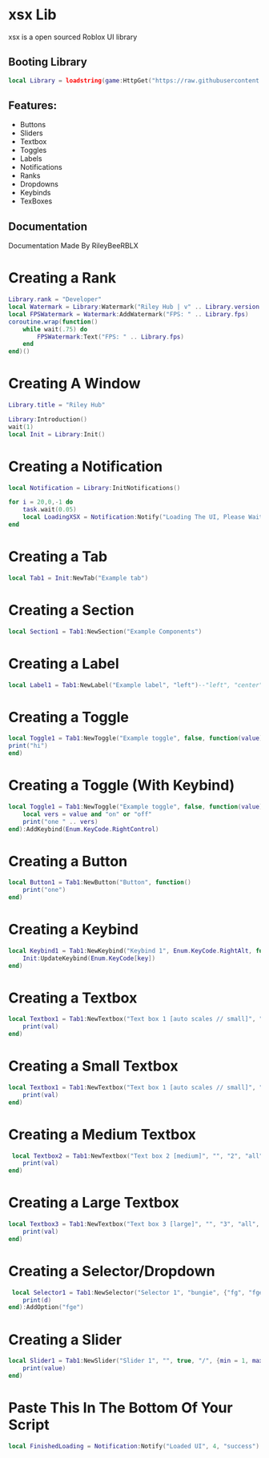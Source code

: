 # xsx Lib

xsx is a open sourced Roblox UI library

## Booting Library
```lua
local Library = loadstring(game:HttpGet("https://raw.githubusercontent.com/RileyBeeRBLX4/UI-Library/refs/heads/main/xsx%20library/Library.lua"))()
```

## Features:
- Buttons
- Sliders
- Textbox
- Toggles
- Labels
- Notifications
- Ranks
- Dropdowns
- Keybinds
- TexBoxes


## Documentation
Documentation Made By RileyBeeRBLX

# Creating a Rank
```lua
Library.rank = "Developer"
local Watermark = Library:Watermark("Riley Hub | v" .. Library.version ..  " | " .. Library:GetUsername() .. " | rank: " .. Library.rank)
local FPSWatermark = Watermark:AddWatermark("FPS: " .. Library.fps)
coroutine.wrap(function()
    while wait(.75) do
        FPSWatermark:Text("FPS: " .. Library.fps)
    end
end)()
```

# Creating A Window
```lua
Library.title = "Riley Hub"

Library:Introduction()
wait(1)
local Init = Library:Init()
```

# Creating a Notification
```lua
local Notification = Library:InitNotifications()

for i = 20,0,-1 do 
    task.wait(0.05)
    local LoadingXSX = Notification:Notify("Loading The UI, Please Wait...", 3, "information") -- notification, alert, error, success, information
end 
```

# Creating a Tab
```lua
local Tab1 = Init:NewTab("Example tab")
```

# Creating a Section
```lua
local Section1 = Tab1:NewSection("Example Components")
```

# Creating a Label
```lua
local Label1 = Tab1:NewLabel("Example label", "left")--"left", "center", "right"
```

# Creating a Toggle
```lua
local Toggle1 = Tab1:NewToggle("Example toggle", false, function(value)
print("hi")
end)
```

# Creating a Toggle (With Keybind)
```lua
local Toggle1 = Tab1:NewToggle("Example toggle", false, function(value)
    local vers = value and "on" or "off"
    print("one " .. vers)
end):AddKeybind(Enum.KeyCode.RightControl)
```

# Creating a Button
```lua
local Button1 = Tab1:NewButton("Button", function()
    print("one")
end)
```

# Creating a Keybind
```lua
local Keybind1 = Tab1:NewKeybind("Keybind 1", Enum.KeyCode.RightAlt, function(key)
    Init:UpdateKeybind(Enum.KeyCode[key])
end)
```

# Creating a Textbox
```lua 
local Textbox1 = Tab1:NewTextbox("Text box 1 [auto scales // small]", "", "1", "all", "small", true, false, function(val)
    print(val)
end)
```

# Creating a Small Textbox
```lua
local Textbox1 = Tab1:NewTextbox("Text box 1 [auto scales // small]", "", "1", "all", "small", true, false, function(val)
    print(val)
end)
```

# Creating a Medium Textbox
```lua
 local Textbox2 = Tab1:NewTextbox("Text box 2 [medium]", "", "2", "all", "medium", true, false, function(val)
    print(val)
end)
```

# Creating a Large Textbox
```lua
local Textbox3 = Tab1:NewTextbox("Text box 3 [large]", "", "3", "all", "large", true, false, function(val)
    print(val)
end)
```

# Creating a Selector/Dropdown
```lua
 local Selector1 = Tab1:NewSelector("Selector 1", "bungie", {"fg", "fge", "fg", "fg"}, function(d)
    print(d)
end):AddOption("fge")
```

# Creating a Slider
```lua
local Slider1 = Tab1:NewSlider("Slider 1", "", true, "/", {min = 1, max = 100, default = 20}, function(value)
    print(value)
end)
```

# Paste This In The Bottom Of Your Script
```lua
local FinishedLoading = Notification:Notify("Loaded UI", 4, "success")
```
